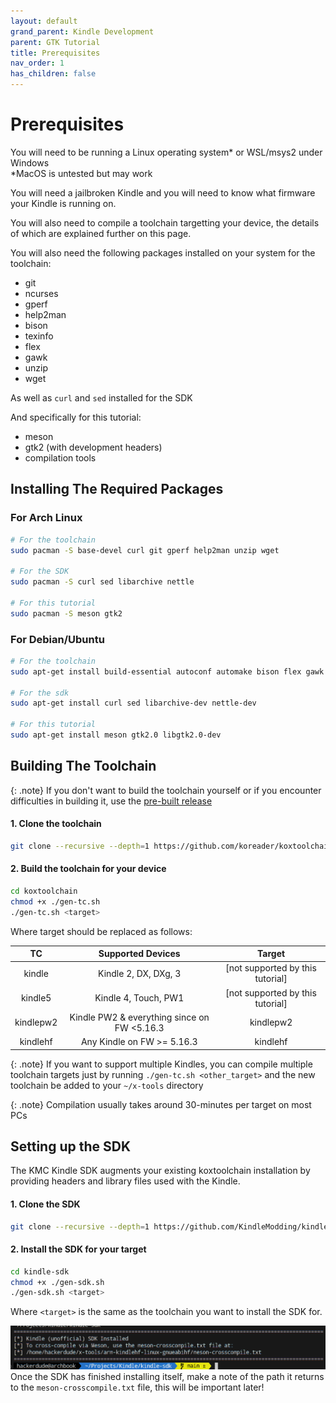 ```yaml
---
layout: default
grand_parent: Kindle Development
parent: GTK Tutorial
title: Prerequisites
nav_order: 1
has_children: false
---
```


# Prerequisites
You will need to be running a Linux operating system* or WSL/msys2 under Windows<br/>
*MacOS is untested but may work

You will need a jailbroken Kindle and you will need to know what firmware your Kindle is running on.

You will also need to compile a toolchain targetting your device, the details of which are explained further on this page.

You will also need the following packages installed on your system for the toolchain:
- git
- ncurses
- gperf
- help2man
- bison
- texinfo
- flex
- gawk
- unzip
- wget

As well as `curl` and `sed` installed for the SDK

And specifically for this tutorial:
- meson
- gtk2 (with development headers)
- compilation tools

## Installing The Required Packages
### For Arch Linux
```sh
# For the toolchain
sudo pacman -S base-devel curl git gperf help2man unzip wget

# For the SDK
sudo pacman -S curl sed libarchive nettle

# For this tutorial
sudo pacman -S meson gtk2
```

### For Debian/Ubuntu
```sh
# For the toolchain
sudo apt-get install build-essential autoconf automake bison flex gawk libtool libtool-bin libncurses-dev curl file git gperf help2man texinfo unzip wget

# For the sdk
sudo apt-get install curl sed libarchive-dev nettle-dev

# For this tutorial
sudo apt-get install meson gtk2.0 libgtk2.0-dev
```

## Building The Toolchain

{: .note}
If you don't want to build the toolchain yourself or if you encounter difficulties in building it, use the [pre-built release](https://github.com/koreader/koxtoolchain/releases/latest)

#### 1. Clone the toolchain
```sh
git clone --recursive --depth=1 https://github.com/koreader/koxtoolchain.git
```

#### 2. Build the toolchain for your device
```sh
cd koxtoolchain
chmod +x ./gen-tc.sh
./gen-tc.sh <target>
```

Where target should be replaced as follows:

|     TC    |              Supported Devices              |               Target             |
|:---------:|:-------------------------------------------:|:--------------------------------:|
|   kindle  |             Kindle 2, DX, DXg, 3            | [not supported by this tutorial] |
|  kindle5  |             Kindle 4, Touch, PW1            | [not supported by this tutorial] |
| kindlepw2 | Kindle PW2 & everything since on FW <5.16.3 |             kindlepw2            |
|  kindlehf |          Any Kindle on FW >= 5.16.3         |              kindlehf            |

{: .note}
If you want to support multiple Kindles, you can compile multiple toolchain targets just by running `./gen-tc.sh <other_target>` and the new toolchain be added to your `~/x-tools` directory

{: .note}
Compilation usually takes around 30-minutes per target on most PCs

## Setting up the SDK

The KMC Kindle SDK augments your existing koxtoolchain installation by providing headers and library files used with the Kindle.

#### 1. Clone the SDK
```sh
git clone --recursive --depth=1 https://github.com/KindleModding/kindle-sdk.git
```

#### 2. Install the SDK for your target
```sh
cd kindle-sdk
chmod +x ./gen-sdk.sh
./gen-sdk.sh <target>
```
Where `<target>` is the same as the toolchain you want to install the SDK for.

![](./images/sdk_install.png)
Once the SDK has finished installing itself, make a note of the path it returns to the `meson-crosscompile.txt` file, this will be important later!
